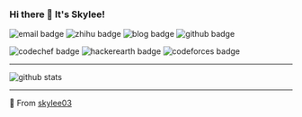 ### Hi there 👋 It's Skylee!

<!--
**skylee03/skylee03** is a ✨ _special_ ✨ repository because its `README.md` (this file) appears on your GitHub profile.

Here are some ideas to get you started:

- 🔭 I’m currently working on ...
- 🌱 I’m currently learning ...
- 👯 I’m looking to collaborate on ...
- 🤔 I’m looking for help with ...
- 💬 Ask me about ...
- 📫 How to reach me: ...
- 😄 Pronouns: ...
- ⚡ Fun fact: ...
-->

![email badge](https://img.shields.io/badge/Email-i@skylee.xyz-orange?style=flat-square&logo=mail.ru&logoColor=white&link=mailto:i@skylee.xyz)
![zhihu badge](https://img.shields.io/badge/Zhihu-skylee03-0084ff?style=flat-square&logo=zhihu&logoColor=white&link=https://www.zhihu.com/people/skylee03)
![blog badge](https://img.shields.io/badge/Cnblogs-skylee03-green?style=flat-square&logo=blogger&logoColor=white&link=https://www.cnblogs.com/skylee03/)
![github badge](https://img.shields.io/badge/GitHub-skylee03-181717n?style=flat-square&logo=github&logoColor=white&link=https://github.com/skylee03)

![codechef badge](https://img.shields.io/badge/CodeChef-skylee-5b4638?style=flat-square&logo=codechef&logoColor=white&link=https://www.codechef.com/users/skylee)
![hackerearth badge](https://img.shields.io/badge/HackerEarth-mingtian-323754?style=flat-square&logo=hackerearth&logoColor=white&link=https://www.hackerearth.com/@mingtian)
![codeforces badge](https://img.shields.io/badge/Codeforces-skylee-1f8acb?style=flat-square&logo=codeforces&logoColor=white&link=http://codeforces.com/profile/skylee)

---

![github stats](https://github-readme-stats.vercel.app/api?username=skylee03&show_icons=true)

---

🌟 From [skylee03](https://github.com/skylee03)
